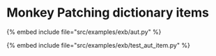 # Monkey Patching dictionary items

{% embed include file="src/examples/exb/aut.py" %}

{% embed include file="src/examples/exb/test_aut_item.py" %}



